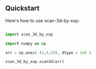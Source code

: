 
## Quickstart

Here's how to use scan-3d-by-xxp:

```python

import scan_3d_by_xxp

import numpy as np

arr = np.ones( (3,4,50), dtype = int )

scan_3d_by_xxp.scan3d(arr)
